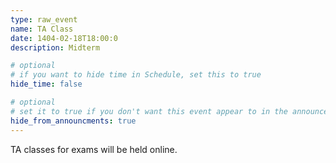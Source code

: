 ```yaml
---
type: raw_event
name: TA Class
date: 1404-02-18T18:00:0
description: Midterm

# optional
# if you want to hide time in Schedule, set this to true
hide_time: false

# optional
# set it to true if you don't want this event appear to in the announcements section
hide_from_announcments: true
---
```

<!-- you can create custom content using markdown. this section will be placed in "Course Materials (in schedule section)" -->
TA classes for exams will be held online.